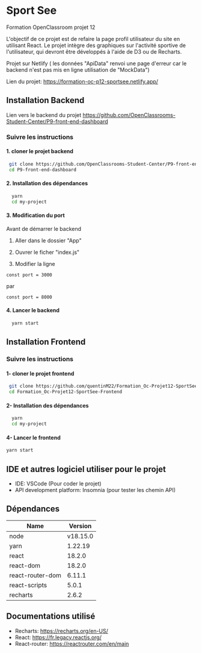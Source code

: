 # Sport See 

 
Formation OpenClassroom projet 12

L'objectif de ce projet est de refaire la page profil utilisateur du site en utilisant React. Le projet intègre des graphiques sur l'activité sportive de l'utilisateur, qui devront être développés à l'aide de D3 ou de Recharts.

Projet sur Netlify ( les données "ApiData" renvoi une page d'erreur car le backend n'est pas mis en ligne utilisation de "MockData") 

Lien du projet: https://formation-oc-p12-sportsee.netlify.app/

## Installation Backend

Lien vers le backend du projet
https://github.com/OpenClassrooms-Student-Center/P9-front-end-dashboard

### Suivre les instructions 

#### 1. cloner le projet backend

```bash
 git clone https://github.com/OpenClassrooms-Student-Center/P9-front-end-dashboard.git
 cd P9-front-end-dashboard
```
#### 2. Installation des dépendances
```bash
  yarn
  cd my-project
```
#### 3. Modification du port
Avant de démarrer le backend

  1. Aller dans le dossier "App"

  2. Ouvrer le ficher "index.js"

  3. Modifier la ligne 

    const port = 3000

  par

    const port = 8000

#### 4. Lancer le backend

```bash
  yarn start
```

## Installation Frontend

### Suivre les instructions 

#### 1- cloner le projet frontend

```bash
 git clone https://github.com/quentinM22/Formation_Oc-Projet12-SportSee-Frontend.git
 cd Formation_Oc-Projet12-SportSee-Frontend
```
#### 2- Installation des dépendances
```bash
  yarn
  cd my-project
```

#### 4- Lancer le frontend
```bash
yarn start
```
## IDE et autres logiciel utiliser pour le projet
* IDE: VSCode (Pour coder le projet)
* API development platform: Insomnia (pour tester les chemin API)

## Dépendances


| Name              | Version |  
| ----------------- | ------- |
| node              | v18.15.0|
| yarn               | 1.22.19  |
| react             | 18.2.0  |
| react-dom         | 18.2.0  |
| react-router-dom  | 6.11.1  |
| react-scripts     | 5.0.1   |
| recharts          | 2.6.2   |

## Documentations utilisé

* Recharts: https://recharts.org/en-US/
* React: https://fr.legacy.reactjs.org/
* React-router: https://reactrouter.com/en/main

